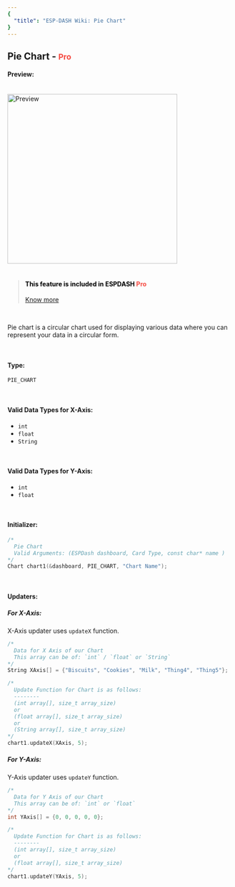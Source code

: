```yaml
---
{
  "title": "ESP-DASH Wiki: Pie Chart"
}
---
```

<h2>Pie Chart  - <small><span style="color: rgb(245, 75, 66)">Pro</span></small></h2>


#### Preview:
<br>

<img src="~@assets/pie-chart.png" width="380px" alt="Preview">

<br>
<br>

<blockquote style="color: #000">
<h4>This feature is included in ESPDASH <span style="color: rgb(245, 75, 66)">Pro</span></h4> <a href="https://espdash.pro" target="_blank">Know more</a>
</blockquote>

<br>

Pie chart is a circular chart used for displaying various data where you can represent your data in a circular form.


<br>

#### Type: 
`PIE_CHART`

<br>

#### Valid Data Types for X-Axis:
- `int`
- `float`
- `String`

<br>

#### Valid Data Types for Y-Axis:
- `int`
- `float`

<br>

#### Initializer:
```cpp
/* 
  Pie Chart
  Valid Arguments: (ESPDash dashboard, Card Type, const char* name )
*/
Chart chart1(&dashboard, PIE_CHART, "Chart Name");
```

<br>

#### Updaters:

##### For X-Axis:
X-Axis updater uses `updateX` function.
```cpp
/*
  Data for X Axis of our Chart
  This array can be of: `int` / `float` or `String`
*/
String XAxis[] = {"Biscuits", "Cookies", "Milk", "Thing4", "Thing5"};

/*
  Update Function for Chart is as follows:
  --------
  (int array[], size_t array_size)
  or
  (float array[], size_t array_size)
  or
  (String array[], size_t array_size)
*/
chart1.updateX(XAxis, 5);
```

##### For Y-Axis:
Y-Axis updater uses `updateY` function.
```cpp
/*
  Data for Y Axis of our Chart
  This array can be of: `int` or `float`
*/
int YAxis[] = {0, 0, 0, 0, 0};

/*
  Update Function for Chart is as follows:
  --------
  (int array[], size_t array_size)
  or 
  (float array[], size_t array_size)
*/
chart1.updateY(YAxis, 5);
```